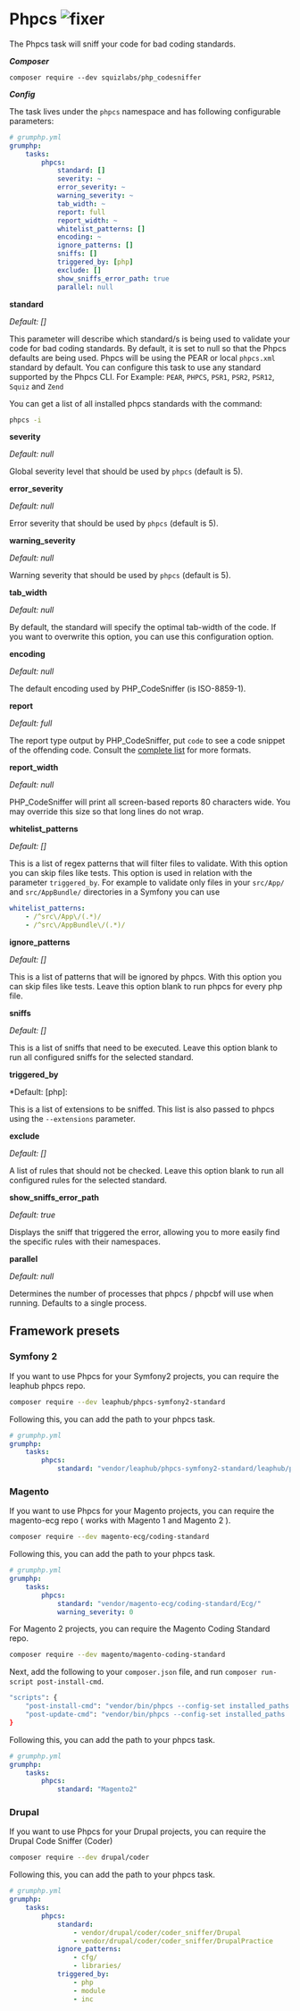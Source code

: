 # Phpcs ![fixer](https://img.shields.io/badge/-fixer-informational)

The Phpcs task will sniff your code for bad coding standards.

***Composer***

```
composer require --dev squizlabs/php_codesniffer
```

***Config***

The task lives under the `phpcs` namespace and has following configurable parameters:

```yaml
# grumphp.yml
grumphp:
    tasks:
        phpcs:
            standard: []
            severity: ~
            error_severity: ~
            warning_severity: ~
            tab_width: ~
            report: full
            report_width: ~
            whitelist_patterns: []
            encoding: ~
            ignore_patterns: []
            sniffs: []
            triggered_by: [php]
            exclude: []
            show_sniffs_error_path: true
            parallel: null
```

**standard**

*Default: []*

This parameter will describe which standard/s is being used to validate your code for bad coding standards.
By default, it is set to null so that the Phpcs defaults are being used.
Phpcs will be using the PEAR or local `phpcs.xml` standard by default.
You can configure this task to use any standard supported by the Phpcs CLI.
For Example: `PEAR`, `PHPCS`, `PSR1`, `PSR2`, `PSR12`, `Squiz` and `Zend`

You can get a list of all installed phpcs standards with the command:

```sh
phpcs -i
```

**severity**

*Default: null*

Global severity level that should be used by `phpcs` (default is 5).

**error_severity**

*Default: null*

Error severity that should be used by `phpcs` (default is 5).

**warning_severity**

*Default: null*

Warning severity that should be used by `phpcs` (default is 5).

**tab_width**

*Default: null*

By default, the standard will specify the optimal tab-width of the code. If you want to overwrite this option, you can use this configuration option.

**encoding**

*Default: null*

The default encoding used by PHP_CodeSniffer (is ISO-8859-1).

**report**

*Default: full*

The report type output by PHP_CodeSniffer, put `code` to see a code snippet of the offending code.
Consult the [complete list](https://github.com/squizlabs/PHP_CodeSniffer/wiki/Configuration-Options#setting-the-default-report-format) for more formats.

**report_width**

*Default: null*

PHP_CodeSniffer will print all screen-based reports 80 characters wide. You may override this size so that long lines do not wrap.

**whitelist_patterns**

*Default: []*

This is a list of regex patterns that will filter files to validate. With this option you can skip files like tests. This option is used in relation with the parameter `triggered_by`.
For example to validate only files in your `src/App/` and `src/AppBundle/` directories in a Symfony you can use 
```yaml
whitelist_patterns:
    - /^src\/App\/(.*)/
    - /^src\/AppBundle\/(.*)/
```


**ignore_patterns**

*Default: []*

This is a list of patterns that will be ignored by phpcs. With this option you can skip files like tests. Leave this option blank to run phpcs for every php file.


**sniffs**

*Default: []*

This is a list of sniffs that need to be executed. Leave this option blank to run all configured sniffs for the selected standard.

**triggered_by**

*Default: [php]:

This is a list of extensions to be sniffed. This list is also passed to phpcs using the `--extensions` parameter.

**exclude**

*Default: []*

A list of rules that should not be checked. Leave this option blank to run all configured rules for the selected standard.

**show_sniffs_error_path**

*Default: true*

Displays the sniff that triggered the error, allowing you to more easily find the specific rules with their namespaces.

**parallel**

*Default: null*

Determines the number of processes that phpcs / phpcbf will use when running. Defaults to a single process.

## Framework presets

### Symfony 2

If you want to use Phpcs for your Symfony2 projects, you can require the leaphub phpcs repo.

```sh
composer require --dev leaphub/phpcs-symfony2-standard
```

Following this, you can add the path to your phpcs task.

```yaml
# grumphp.yml
grumphp:
    tasks:
        phpcs:
            standard: "vendor/leaphub/phpcs-symfony2-standard/leaphub/phpcs/Symfony2/"
```

### Magento 

If you want to use Phpcs for your Magento projects, you can require the magento-ecg repo ( works with Magento 1 and Magento 2 ).

```sh
composer require --dev magento-ecg/coding-standard
```

Following this, you can add the path to your phpcs task.

```yaml
# grumphp.yml
grumphp:
    tasks:
        phpcs:
            standard: "vendor/magento-ecg/coding-standard/Ecg/"
            warning_severity: 0
```

For Magento 2 projects, you can require the Magento Coding Standard repo.
```sh
composer require --dev magento/magento-coding-standard
```

Next, add the following to your `composer.json` file, and run `composer run-script post-install-cmd`.
```sh
"scripts": {
    "post-install-cmd": "vendor/bin/phpcs --config-set installed_paths ../../magento/magento-coding-standard/",
    "post-update-cmd": "vendor/bin/phpcs --config-set installed_paths ../../magento/magento-coding-standard/"
}
```

Following this, you can add the path to your phpcs task.
```yaml
# grumphp.yml
grumphp:
    tasks:
        phpcs:
            standard: "Magento2"
```

### Drupal

If you want to use Phpcs for your Drupal projects, you can require the Drupal Code Sniffer (Coder)

```sh
composer require --dev drupal/coder
```

Following this, you can add the path to your phpcs task.

```yaml
# grumphp.yml
grumphp:
    tasks:
        phpcs:
            standard:
                - vendor/drupal/coder/coder_sniffer/Drupal
                - vendor/drupal/coder/coder_sniffer/DrupalPractice
            ignore_patterns:
                - cfg/
                - libraries/
            triggered_by:
                - php
                - module
                - inc
```
